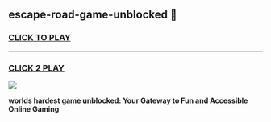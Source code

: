 
## escape-road-game-unblocked 👋
<h3>
<a href="https://premium.freeplayer.one?title=escape-road-game-unblocked&ref=14F">CLICK TO PLAY</a></h3>
<hr>

<h3>
<a href="https://premium.freeplayer.one?title=escape-road-game-unblocked&ref=14F">CLICK 2 PLAY</a>
  
</h3>

<a href="https://premium.freeplayer.one?title=escape-road-game-unblocked&ref=12F/"><img src="https://clearcache.store/games.png"></a>


**worlds hardest game unblocked: Your Gateway to Fun and Accessible Online Gaming**
